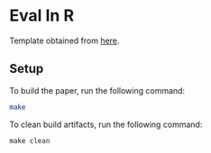 # Eval In R

Template obtained from [here](https://www.ieee.org/conferences/publishing/templates.html).

## Setup

To build the paper, run the following command:

```sh
make
```

To clean build artifacts, run the following command:

```r
make clean
```

